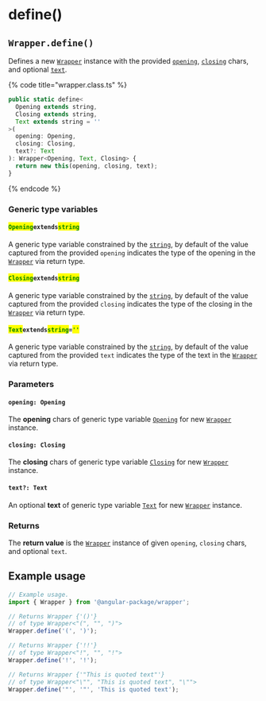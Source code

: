 # define()

## `Wrapper.define()`

Defines a new [`Wrapper`](../../wrapper.md) instance with the provided [`opening`](define.md#opening-opening), [`closing`](define.md#closing-closing) chars, and optional [`text`](define.md#text-text).

{% code title="wrapper.class.ts" %}
```typescript
public static define<
  Opening extends string,
  Closing extends string,
  Text extends string = ''
>(
  opening: Opening,
  closing: Closing,
  text?: Text
): Wrapper<Opening, Text, Closing> {
  return new this(opening, closing, text);
}
```
{% endcode %}

### Generic type variables

#### <mark style="color:green;">**`Opening`**</mark>**`extends`**<mark style="color:green;">**`string`**</mark>

A generic type variable constrained by the [`string`](https://www.typescriptlang.org/docs/handbook/basic-types.html#string), by default of the value captured from the provided `opening` indicates the type of the opening in the [`Wrapper`](broken-reference) via return type.

#### <mark style="color:green;">**`Closing`**</mark>**`extends`**<mark style="color:green;">**`string`**</mark>

A generic type variable constrained by the [`string`](https://www.typescriptlang.org/docs/handbook/basic-types.html#string), by default of the value captured from the provided `closing` indicates the type of the closing in the [`Wrapper`](broken-reference) via return type.

#### <mark style="color:green;">**`Text`**</mark>**`extends`**<mark style="color:green;">**`string`**</mark>**`=`**<mark style="color:green;">**`''`**</mark>

A generic type variable constrained by the [`string`](https://www.typescriptlang.org/docs/handbook/basic-types.html#string), by default of the value captured from the provided `text` indicates the type of the text in the [`Wrapper`](broken-reference) via return type.

### Parameters

#### `opening: Opening`

The **opening** chars of generic type variable [`Opening`](define.md#openingextendsstring) for new [`Wrapper`](../../wrapper.md) instance.

#### `closing: Closing`

The **closing** chars of generic type variable [`Closing`](define.md#closingextendsstring) for new [`Wrapper`](../../wrapper.md) instance.

#### `text?: Text`

An optional **text** of generic type variable [`Text`](define.md#textextendsstring) for new [`Wrapper`](../../wrapper.md) instance.

### Returns

The **return value** is the [`Wrapper`](../../wrapper.md) instance of given `opening`, `closing` chars, and optional `text`.

## Example usage

```typescript
// Example usage.
import { Wrapper } from '@angular-package/wrapper';

// Returns Wrapper {'()'}
// of type Wrapper<"(", "", ")">
Wrapper.define('(', ')');

// Returns Wrapper {'!!'}
// of type Wrapper<"!", "", "!">
Wrapper.define('!', '!');

// Returns Wrapper {'"This is quoted text"'}
// of type Wrapper<"\"", "This is quoted text", "\"">
Wrapper.define('"', '"', 'This is quoted text');
```
